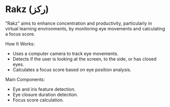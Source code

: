 # Rakz (ركز)

"Rakz" aims to enhance concentration and productivity, particularly in virtual learning environments, by monitoring eye movements and calculating a focus score.

How It Works:
- Uses a computer camera to track eye movements.
- Detects if the user is looking at the screen, to the side, or has closed eyes.
- Calculates a focus score based on eye position analysis.

Main Components:
- Eye and iris feature detection.
- Eye closure duration detection.
- Focus score calculation.





